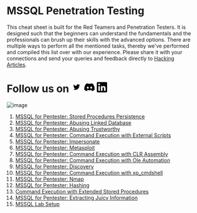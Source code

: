 # MSSQL Penetration Testing

This cheat sheet is built for the Red Teamers and Penetration Testers. It is designed such that the beginners can understand the fundamentals and the professionals can brush up their skills with the advanced options. There are multiple ways to perform all the mentioned tasks, thereby we've performed and compiled this list over with our experience. Please share it with your connections and send your queries and feedback directly to [Hacking Articles](https://twitter.com/hackinarticles).


[1.5]: https://raw.githubusercontent.com/Ignitetechnologies/Windows-Privilege-Escalation/main/linked.png
[1.6]: https://www.linkedin.com/company/hackingarticles/
[1.3]: https://raw.githubusercontent.com/Ignitetechnologies/Windows-Privilege-Escalation/main/discord.png
[1.4]: https://discord.com/invite/kyKvXwK4Bk
[1.1]: https://raw.githubusercontent.com/Ignitetechnologies/Windows-Privilege-Escalation/main/twitter.png
[1]: http://www.twitter.com/hackinarticles
# Follow us on [![alt text][1.1]][1] [![alt text][1.3]][1.4] [![alt text][1.5]][1.6]

![image](https://raw.githubusercontent.com/Ignitetechnologies/MSSQL-Pentest-Cheatsheet/main/ms-sql.png)

1. [MSSQL for Pentester: Stored Procedures Persistence](https://www.hackingarticles.in/mssql-for-pentester-stored-procedures-persistence/)
2. [MSSQL for Pentester: Abusing Linked Database](https://www.hackingarticles.in/mssql-for-pentester-abusing-linked-database/)
3. [MSSQL for Pentester: Abusing Trustworthy](https://www.hackingarticles.in/mssql-for-pentester-abusing-trustworthy/)
4. [MSSQL for Pentester: Command Execution with External Scripts](https://www.hackingarticles.in/mssql-for-pentester-command-execution-with-external-scripts/)
5. [MSSQL for Pentester: Impersonate](https://www.hackingarticles.in/mssql-for-pentester-impersonate/)
6. [MSSQL for Pentester: Metasploit](https://www.hackingarticles.in/mssql-for-pentester-metasploit/)
7. [MSSQL for Pentester: Command Execution with CLR Assembly](https://www.hackingarticles.in/mssql-for-pentester-command-execution-with-clr-assembly/)
8. [MSSQL for Pentester: Command Execution with Ole Automation](https://www.hackingarticles.in/mssql-for-pentester-command-execution-with-ole-automation/)
9. [MSSQL for Pentester: Discovery](https://www.hackingarticles.in/mssql-for-pentester-discovery/)
10. [MSSQL for Pentester: Command Execution with xp_cmdshell](https://www.hackingarticles.in/mssql-for-pentester-command-execution-with-xp_cmdshell/)
11. [MSSQL for Pentester: Nmap](https://www.hackingarticles.in/mssql-for-pentesternmap/)
12. [MSSQL for Pentester: Hashing](https://www.hackingarticles.in/mssql-for-pentester-hashing/)
13. [Command Execution with Extended Stored Procedures](https://www.hackingarticles.in/mssql-for-pentester-command-execution-with-extended-stored-procedures/)
14. [MSSQL for Pentester: Extracting Juicy Information](https://www.hackingarticles.in/mssql-for-pentester-extracting-juicy-information/)
15. [MSSQL Lab Setup](https://www.hackingarticles.in/penetration-testing-lab-setupms-sql/)



